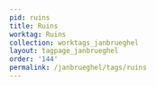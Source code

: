 ```yaml
---
pid: ruins
title: Ruins
worktag: Ruins
collection: worktags_janbrueghel
layout: tagpage_janbrueghel
order: '144'
permalink: /janbrueghel/tags/ruins
---
```

